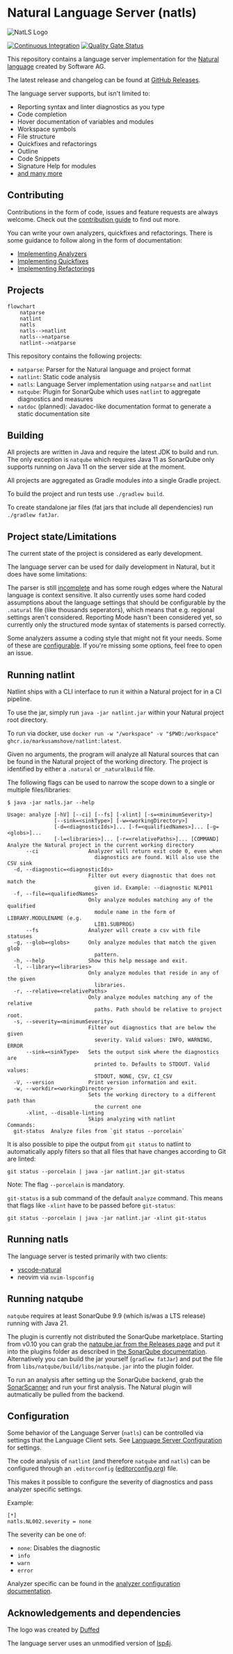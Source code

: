 # Natural Language Server (natls)

![NatLS Logo](assets/logo_128x128.png)

[![Continuous Integration](https://github.com/MarkusAmshove/natlint-manual/actions/workflows/gradle-build.yml/badge.svg)](https://github.com/MarkusAmshove/natlint-manual/actions/workflows/gradle-build.yml) [![Quality Gate Status](https://sonarcloud.io/api/project_badges/measure?project=MarkusAmshove_natls&metric=alert_status)](https://sonarcloud.io/summary/new_code?id=MarkusAmshove_natls)

This repository contains a language server implementation for the [Natural language](https://en.wikipedia.org/wiki/ADABAS#Natural_(4GL)) created by Software AG.

The latest release and changelog can be found at [GitHub Releases](https://github.com/MarkusAmshove/natls/releases/).

The language server supports, but isn't limited to:

- Reporting syntax and linter diagnostics as you type
- Code completion
- Hover documentation of variables and modules
- Workspace symbols
- File structure
- Quickfixes and refactorings
- Outline
- Code Snippets
- Signature Help for modules
- [and many more](docs/lsp-features.md)

## Contributing

Contributions in the form of code, issues and feature requests are always welcome.
Check out the [contribution guide](CONTRIBUTING.md) to find out more.

You can write your own analyzers, quickfixes and refactorings.
There is some guidance to follow along in the form of documentation:

- [Implementing Analyzers](docs/implementing-analyzers.md)
- [Implementing Quickfixes](docs/implementing-quickfixes.md)
- [Implementing Refactorings](docs/implementing-refactorings.md)

## Projects

```mermaid
flowchart
    natparse
    natlint
    natls
    natls-->natlint
    natls-->natparse
    natlint-->natparse
```

This repository contains the following projects:

- `natparse`: Parser for the Natural language and project format
- `natlint`: Static code analysis
- `natls`: Language Server implementation using `natparse` and `natlint`
- `natqube`: Plugin for SonarQube which uses `natlint` to aggregate diagnostics and measures
- `natdoc` (planned): Javadoc-like documentation format to generate a static documentation site

## Building

All projects are written in Java and require the latest JDK to build and run. The only exception is `natqube` which requires Java 11 as SonarQube only supports running on Java 11 on the server side at the moment.

All projects are aggregated as Gradle modules into a single Gradle project.

To build the project and run tests use `./gradlew build`.

To create standalone jar files (fat jars that include all dependencies) run `./gradlew fatJar`.

## Project state/Limitations

The current state of the project is considered as early development.

The language server can be used for daily development in Natural, but it does have some limitations:

The parser is still [incomplete](docs/implemented-statements.md) and has some rough edges where the Natural language is context sensitive.
It also currently uses some hard coded assumptions about the language settings that should be configurable by the `.natural` file (like thousands seperators), which means that e.g. regional settings aren't considered.
Reporting Mode hasn't been considered yet, so currently only the structured mode syntax of statements is parsed correctly.

Some analyzers assume a coding style that might not fit your needs. Some of these are [configurable](docs/analyzer-config.md). If you're missing some options, feel free to open an issue.

## Running natlint

Natlint ships with a CLI interface to run it within a Natural project for in a CI pipeline.

To use the jar, simply run `java -jar natlint.jar` within your Natural project root directory.

To run via docker, use `docker run -w "/workspace" -v "$PWD:/workspace" ghcr.io/markusamshove/natlint:latest`.

Given no arguments, the program will analyze all Natural sources that can be found in the Natural project of the working directory. The project is identified by either a `.natural` or `_naturalBuild` file.

The following flags can be used to narrow the scope down to a single or multiple files/libraries:

```shell
$ java -jar natls.jar --help

Usage: analyze [-hV] [--ci] [--fs] [-xlint] [-s=<minimumSeverity>]
               [--sink=<sinkType>] [-w=<workingDirectory>]
               [-d=<diagnosticIds>]... [-f=<qualifiedNames>]... [-g=<globs>]...
               [-l=<libraries>]... [-r=<relativePaths>]... [COMMAND]
Analyze the Natural project in the current working directory
      --ci                Analyzer will return exit code 0, even when
                            diagnostics are found. Will also use the CSV sink
  -d, --diagnostic=<diagnosticIds>
                          Filter out every diagnostic that does not match the
                            given id. Example: --diagnostic NLP011
  -f, --file=<qualifiedNames>
                          Only analyze modules matching any of the qualified
                            module name in the form of LIBRARY.MODULENAME (e.g.
                            LIB1.SUBPROG)
      --fs                Analyzer will create a csv with file statuses
  -g, --glob=<globs>      Only analyze modules that match the given glob
                            pattern.
  -h, --help              Show this help message and exit.
  -l, --library=<libraries>
                          Only analyze modules that reside in any of the given
                            libraries.
  -r, --relative=<relativePaths>
                          Only analyze modules matching any of the relative
                            paths. Path should be relative to project root.
  -s, --severity=<minimumSeverity>
                          Filter out diagnostics that are below the given
                            severity. Valid values: INFO, WARNING, ERROR
      --sink=<sinkType>   Sets the output sink where the diagnostics are
                            printed to. Defaults to STDOUT. Valid values:
                            STDOUT, NONE, CSV, CI_CSV
  -V, --version           Print version information and exit.
  -w, --workdir=<workingDirectory>
                          Sets the working directory to a different path than
                            the current one
      -xlint, --disable-linting
                          Skips analyzing with natlint
Commands:
  git-status  Analyze files from `git status --porcelain`
```

It is also possible to pipe the output from `git status` to natlint to automatically apply filters so that all files that have changes according to Git are linted:

`git status --porcelain | java -jar natlint.jar git-status`

Note: The flag `--porcelain` is mandatory.

`git-status` is a sub command of the default `analyze` command. This means that flags like `-xlint` have to be passed before `git-status`:

`git status --porcelain | java -jar natlint.jar -xlint git-status`


## Running natls

The language server is tested primarily with two clients:

- [vscode-natural](https://github.com/markusamshove/vscode-natural)
- neovim via `nvim-lspconfig`

## Running natqube

`natqube` requires at least SonarQube 9.9 (which is/was a LTS release) running with Java 21.

The plugin is currently not distributed the SonarQube marketplace.
Starting from v0.10 you can grab the [natqube.jar from the Releases page](https://github.com/MarkusAmshove/natls/releases) and put it into the plugins folder as described in [the SonarQube documentation](https://docs.sonarqube.org/latest/setup-and-upgrade/install-a-plugin/#manually-installing-plugins).
Alternatively you can build the jar yourself (`gradlew fatJar`) and put the file from `libs/natqube/build/libs/natqube.jar` into the plugin folder.

To run an analysis after setting up the SonarQube backend, grab the [SonarScanner](https://docs.sonarsource.com/sonarqube/latest/analyzing-source-code/scanners/sonarscanner/) and run your first analysis. The Natural plugin will autmatically be pulled from the backend.

## Configuration

Some behavior of the Language Server (`natls`) can be controlled via settings that the Language Client sets. See [Language Server Configuration](docs/lsp-config.md) for settings.

The code analysis of `natlint` (and therefore `natqube` and `natls`) can be configured through an `.editorconfig` ([editorconfig.org](https://editorconfig.org/)) file.

This makes it possible to configure the severity of diagnostics and pass analyzer specific settings.

Example:

```editorconfig
[*]
natls.NL002.severity = none
```

The severity can be one of:

- `none`: Disables the diagnostic
- `info`
- `warn`
- `error`

Analyzer specific can be found in the [analyzer configuration documentation](docs/analyzer-config.md).

## Acknowledgements and dependencies

The logo was created by [Duffed](https://github.com/Duffed)

The language server uses an unmodified version of [lsp4j](https://github.com/eclipse/lsp4j).
